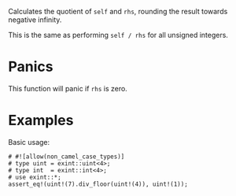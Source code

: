 Calculates the quotient of `self` and `rhs`, rounding the result towards negative infinity.

This is the same as performing `self / rhs` for all unsigned integers.

# Panics

This function will panic if `rhs` is zero.

# Examples

Basic usage:

```
# #![allow(non_camel_case_types)]
# type uint = exint::uint<4>;
# type int  = exint::int<4>;
# use exint::*;
assert_eq!(uint!(7).div_floor(uint!(4)), uint!(1));
```
